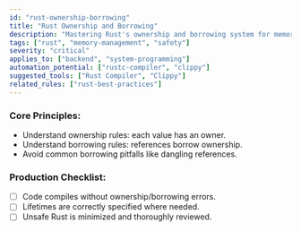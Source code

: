 ```yaml
---
id: "rust-ownership-borrowing"
title: "Rust Ownership and Borrowing"
description: "Mastering Rust's ownership and borrowing system for memory safety without a garbage collector."
tags: ["rust", "memory-management", "safety"]
severity: "critical"
applies_to: ["backend", "system-programming"]
automation_potential: ["rustc-compiler", "clippy"]
suggested_tools: ["Rust Compiler", "Clippy"]
related_rules: ["rust-best-practices"]
---
```


### Core Principles:
- Understand ownership rules: each value has an owner.
- Understand borrowing rules: references borrow ownership.
- Avoid common borrowing pitfalls like dangling references.

### Production Checklist:
- [ ] Code compiles without ownership/borrowing errors.
- [ ] Lifetimes are correctly specified where needed.
- [ ] Unsafe Rust is minimized and thoroughly reviewed.
